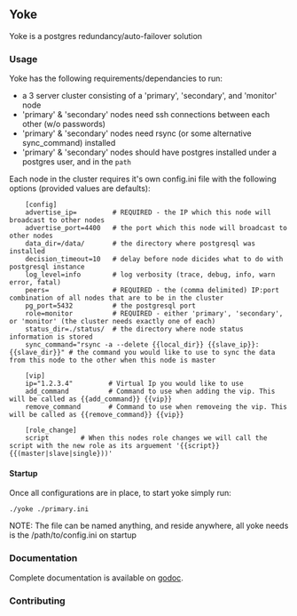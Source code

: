## Yoke

Yoke is a postgres redundancy/auto-failover solution


### Usage

Yoke has the following requirements/dependancies to run:

- a 3 server cluster consisting of a 'primary', 'secondary', and 'monitor' node
- 'primary' & 'secondary' nodes need ssh connections between each other (w/o passwords)
- 'primary' & 'secondary' nodes need rsync (or some alternative sync_command) installed
- 'primary' & 'secondary' nodes should have postgres installed under a postgres user, and in the `path`

Each node in the cluster requires it's own config.ini file with the following options (provided values are defaults):
```
    [config]
    advertise_ip=         # REQUIRED - the IP which this node will broadcast to other nodes
    advertise_port=4400   # the port which this node will broadcast to other nodes
    data_dir=/data/       # the directory where postgresql was installed
    decision_timeout=10   # delay before node dicides what to do with postgresql instance
    log_level=info        # log verbosity (trace, debug, info, warn error, fatal)
    peers=                # REQUIRED - the (comma delimited) IP:port combination of all nodes that are to be in the cluster
    pg_port=5432          # the postgresql port
    role=monitor          # REQUIRED - either 'primary', 'secondary', or 'monitor' (the cluster needs exactly one of each)
    status_dir=./status/  # the directory where node status information is stored
    sync_command="rsync -a --delete {{local_dir}} {{slave_ip}}:{{slave_dir}}" # the command you would like to use to sync the data from this node to the other when this node is master

    [vip]
    ip="1.2.3.4"         # Virtual Ip you would like to use
    add_command          # Command to use when adding the vip. This will be called as {{add_command}} {{vip}}
    remove_command       # Command to use when removeing the vip. This will be called as {{remove_command}} {{vip}}

    [role_change]
    script        # When this nodes role changes we will call the script with the new role as its arguement '{{script}} {{(master|slave|single}))'
```

#### Startup
Once all configurations are in place, to start yoke simply run:

    ./yoke ./primary.ini

NOTE: The file can be named anything, and reside anywhere, all yoke needs is the /path/to/config.ini on startup


### Documentation

Complete documentation is available on [godoc](http://godoc.org/github.com/pagodabox-tools/yoke).


### Contributing
